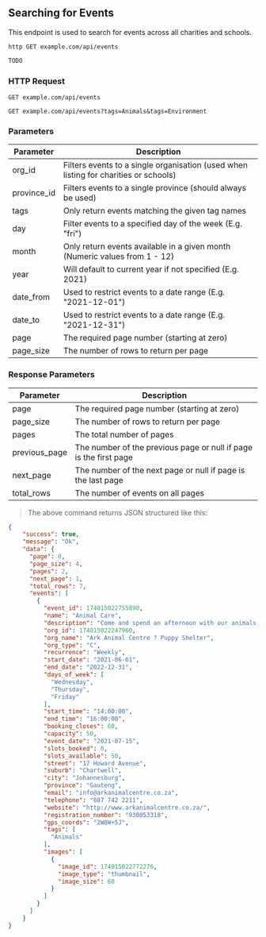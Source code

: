 ## Searching for Events
This endpoint is used to search for events across all charities and schools.

```shell
http GET example.com/api/events
```

```javascript
TODO
```

### HTTP Request

`GET example.com/api/events`

`GET example.com/api/events?tags=Animals&tags=Environment`

### Parameters

Parameter | Description
--------- | -----------
org_id | Filters events to a single organisation (used when listing for charities or schools) 
province_id | Filters events to a single province (should always be used)
tags | Only return events matching the given tag names
day | Filter events to a specified day of the week (E.g. "fri")
month | Only return events available in a given month (Numeric values from 1 - 12)
year | Will default to current year if not specified (E.g. 2021)
date_from | Used to restrict events to a date range (E.g. "2021-12-01")
date_to | Used to restrict events to a date range (E.g. "2021-12-31")
page | The required page number (starting at zero)
page_size | The number of rows to return per page

### Response Parameters

Parameter | Description
--------- | -----------
page | The required page number (starting at zero)
page_size | The number of rows to return per page
pages | The total number of pages
previous_page | The number of the previous page or null if page is the first page 
next_page | The number of the next page or null if page is the last page 
total_rows | The number of events on all pages 

> The above command returns JSON structured like this:

```json
{
    "success": true,
    "message": "Ok",
    "data": {
      "page": 0,
      "page_size": 4,
      "pages": 2,
      "next_page": 1,
      "total_rows": 7,
      "events": [
        {
          "event_id": 174015022755890,
          "name": "Animal Care",
          "description": "Come and spend an afternoon with our animals, feed the puppies and help to clean their living quarters",
          "org_id": 174015022247960,
          "org_name": "Ark Animal Centre ? Puppy Shelter",
          "org_type": "C",
          "recurrence": "Weekly",
          "start_date": "2021-06-01",
          "end_date": "2022-12-31",
          "days_of_week": [
            "Wednesday",
            "Thursday",
            "Friday"
          ],
          "start_time": "14:00:00",
          "end_time": "16:00:00",
          "booking_closes": 60,
          "capacity": 50,
          "event_date": "2021-07-15",
          "slots_booked": 0,
          "slots_available": 50,
          "street": "17 Howard Avenue",
          "suburb": "Chartwell",
          "city": "Johannesburg",
          "province": "Gauteng",
          "email": "info@arkanimalcentre.co.za",
          "telephone": "087 742 2211",
          "website": "http://www.arkanimalcentre.co.za/",
          "registration_number": "930053318",
          "gps_coords": "2W8W+5J",
          "tags": [
            "Animals"
          ],
          "images": [
            {
              "image_id": 174015022772276,
              "image_type": "thumbnail",
              "image_size": 60
            }
          ]
        }
      ]
    }
}
```


